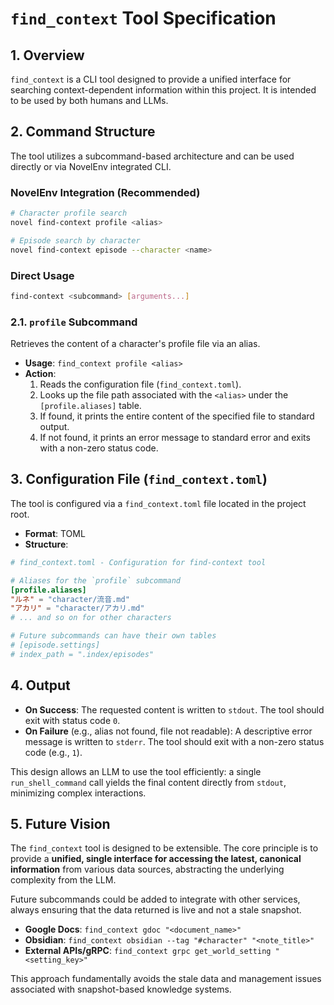 # `find_context` Tool Specification

## 1. Overview

`find_context` is a CLI tool designed to provide a unified interface for searching context-dependent information within this project. It is intended to be used by both humans and LLMs.

## 2. Command Structure

The tool utilizes a subcommand-based architecture and can be used directly or via NovelEnv integrated CLI.

### NovelEnv Integration (Recommended)

```bash
# Character profile search
novel find-context profile <alias>

# Episode search by character
novel find-context episode --character <name>
```

### Direct Usage

```sh
find-context <subcommand> [arguments...]
```

### 2.1. `profile` Subcommand

Retrieves the content of a character's profile file via an alias.

- **Usage**: `find_context profile <alias>`
- **Action**: 
  1. Reads the configuration file (`find_context.toml`).
  2. Looks up the file path associated with the `<alias>` under the `[profile.aliases]` table.
  3. If found, it prints the entire content of the specified file to standard output.
  4. If not found, it prints an error message to standard error and exits with a non-zero status code.

## 3. Configuration File (`find_context.toml`)

The tool is configured via a `find_context.toml` file located in the project root.

- **Format**: TOML
- **Structure**:

```toml
# find_context.toml - Configuration for find-context tool

# Aliases for the `profile` subcommand
[profile.aliases]
"ルネ" = "character/流音.md"
"アカリ" = "character/アカリ.md"
# ... and so on for other characters

# Future subcommands can have their own tables
# [episode.settings]
# index_path = ".index/episodes"
```

## 4. Output

- **On Success**: The requested content is written to `stdout`. The tool should exit with status code `0`.
- **On Failure** (e.g., alias not found, file not readable): A descriptive error message is written to `stderr`. The tool should exit with a non-zero status code (e.g., `1`).

This design allows an LLM to use the tool efficiently: a single `run_shell_command` call yields the final content directly from `stdout`, minimizing complex interactions.

## 5. Future Vision

The `find_context` tool is designed to be extensible. The core principle is to provide a **unified, single interface for accessing the latest, canonical information** from various data sources, abstracting the underlying complexity from the LLM.

Future subcommands could be added to integrate with other services, always ensuring that the data returned is live and not a stale snapshot.

- **Google Docs**: `find_context gdoc "<document_name>"`
- **Obsidian**: `find_context obsidian --tag "#character" "<note_title>"`
- **External APIs/gRPC**: `find_context grpc get_world_setting "<setting_key>"`

This approach fundamentally avoids the stale data and management issues associated with snapshot-based knowledge systems.
